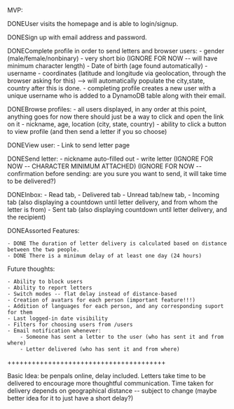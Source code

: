 MVP:

DONEUser visits the homepage and is able to login/signup.

DONESign up with email address and password.

DONEComplete profile in order to send letters and browser users: - gender (male/female/nonbinary) - very short bio (IGNORE FOR NOW -- will have minimum character length) - Date of birth (age found automatically) - username - coordinates (latitude and longitude via geolocation, through the browser asking for this) --> will automatically populate the city,state, country after this is done. - completing profile creates a new user with a unique username who is added to a DynamoDB table along with their email.

DONEBrowse profiles: - all users displayed, in any order at this point, anything goes for now there should just be a way to click and open the link on it - nickname, age, location (city, state, country) - ability to click a button to view profile (and then send a letter if you so choose)

DONEView user: - Link to send letter page

DONESend letter: - nickname auto-filled out - write letter (IGNORE FOR NOW -- CHARACTER MINIMUM ATTACHED) (IGNORE FOR NOW -- confirmation before sending: are you sure you want to send, it will take time to be delivered?)

DONEInbox: - Read tab, - Delivered tab - Unread tab/new tab, - Incoming tab (also displaying a countdown until letter delivery, and from whom the letter is from) - Sent tab (also displaying countdown until letter delivery, and the recipient)

DONEAssorted Features:

    - DONE The duration of letter delivery is calculated based on distance between the two people.
    - DONE There is a minimum delay of at least one day (24 hours)

Future thoughts:

    - Ability to block users
    - Ability to report letters
    - Switch modes -- flat delay instead of distance-based
    - Creation of avatars for each person (important feature!!!)
    - Addition of languages for each person, and any corresponding suport for them
    - Last logged-in date visibility
    - Filters for choosing users from /users
    - Email notification whenever:
        - Someone has sent a letter to the user (who has sent it and from where)
        - Letter delivered (who has sent it and from where)

+++++++++++++++++++++++++++++++++++++++

Basic Idea: be penpals online, delay included.
Letters take time to be delivered to encourage more thoughtful communication.
Time taken for delivery depends on geographical distance -- subject to change (maybe better idea for it to just have a short delay?)
